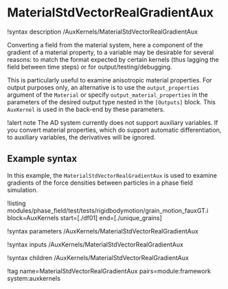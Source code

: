 # MaterialStdVectorRealGradientAux

!syntax description /AuxKernels/MaterialStdVectorRealGradientAux

Converting a field from the material system, here a component of the gradient of a material property,
to a variable may be desirable for several reasons: to match the format expected by certain
kernels (thus lagging the field between time steps) or for output/testing/debugging.

This is particularly useful to examine anisotropic material properties. For output
purposes only, an alternative is to use the `output_properties` argument of the `Material`
or specify `output_material_properties` in the parameters of the desired output type nested in
the `[Outputs]` block. This `AuxKernel` is used in the back-end by these parameters.

!alert note
The AD system currently does not support auxiliary variables. If you convert material properties, which
do support automatic differentiation, to auxiliary variables, the derivatives will be ignored.

## Example syntax

In this example, the `MaterialStdVectorRealGradientAux` is used to examine gradients of the
force densities between particles in a phase field simulation.

!listing modules/phase_field/test/tests/rigidbodymotion/grain_motion_fauxGT.i block=AuxKernels start=[./df01] end=[./unique_grains]

!syntax parameters /AuxKernels/MaterialStdVectorRealGradientAux

!syntax inputs /AuxKernels/MaterialStdVectorRealGradientAux

!syntax children /AuxKernels/MaterialStdVectorRealGradientAux

!tag name=MaterialStdVectorRealGradientAux pairs=module:framework system:auxkernels
